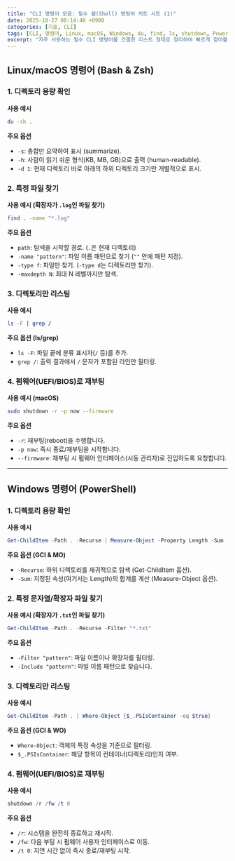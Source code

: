 ```yaml
---
title: "CLI 명령어 모음: 필수 쉘(Shell) 명령어 치트 시트 (1)"
date: 2025-10-27 08:14:48 +0900
categories: [기술, CLI]
tags: [CLI, 명령어, Linux, macOS, Windows, du, find, ls, shutdown, PowerShell]
excerpt: "자주 사용하는 필수 CLI 명령어를 간결한 리스트 형태로 정리하여 빠르게 찾아볼 수 있도록 돕는 치트 시트입니다."
---
```


## Linux/macOS 명령어 (Bash & Zsh)

### 1. 디렉토리 용량 확인

**사용 예시**

```bash
du -sh .
````

**주요 옵션**

  - `-s`: 총합만 요약하여 표시 (summarize).
  - `-h`: 사람이 읽기 쉬운 형식(KB, MB, GB)으로 출력 (human-readable).
  - `-d 1`: 현재 디렉토리 바로 아래의 하위 디렉토리 크기만 개별적으로 표시.

### 2\. 특정 파일 찾기

**사용 예시 (확장자가 `.log`인 파일 찾기)**

```bash
find . -name "*.log"
```

**주요 옵션**

  - `path`: 탐색을 시작할 경로. (`.`은 현재 디렉토리)
  - `-name "pattern"`: 파일 이름 패턴으로 찾기 (`""` 안에 패턴 지정).
  - `-type f`: 파일만 찾기. (`-type d`는 디렉토리만 찾기).
  - `-maxdepth N`: 최대 N 레벨까지만 탐색.

### 3\. 디렉토리만 리스팅

**사용 예시**

```bash
ls -F | grep /
```

**주요 옵션 (ls/grep)**

  - `ls -F`: 파일 끝에 분류 표시자(`/` 등)를 추가.
  - `grep /`: 출력 결과에서 `/` 문자가 포함된 라인만 필터링.

### 4\. 펌웨어(UEFI/BIOS)로 재부팅

**사용 예시 (macOS)**

```bash
sudo shutdown -r -p now --firmware
```

**주요 옵션**

  - `-r`: 재부팅(reboot)을 수행합니다.
  - `-p now`: 즉시 종료/재부팅을 시작합니다.
  - `--firmware`: 재부팅 시 펌웨어 인터페이스(시동 관리자)로 진입하도록 요청합니다.

-----

## Windows 명령어 (PowerShell)

### 1\. 디렉토리 용량 확인

**사용 예시**

```powershell
Get-ChildItem -Path . -Recurse | Measure-Object -Property Length -Sum
```

**주요 옵션 (GCI & MO)**

  - `-Recurse`: 하위 디렉토리를 재귀적으로 탐색 (Get-ChildItem 옵션).
  - `-Sum`: 지정된 속성(여기서는 Length)의 합계를 계산 (Measure-Object 옵션).

### 2\. 특정 문자열/확장자 파일 찾기

**사용 예시 (확장자가 `.txt`인 파일 찾기)**

```powershell
Get-ChildItem -Path . -Recurse -Filter "*.txt"
```

**주요 옵션**

  - `-Filter "pattern"`: 파일 이름이나 확장자를 필터링.
  - `-Include "pattern"`: 파일 이름 패턴으로 찾습니다.

### 3\. 디렉토리만 리스팅

**사용 예시**

```powershell
Get-ChildItem -Path . | Where-Object {$_.PSIsContainer -eq $true}
```

**주요 옵션 (GCI & WO)**

  - `Where-Object`: 객체의 특정 속성을 기준으로 필터링.
  - `$_.PSIsContainer`: 해당 항목이 컨테이너(디렉토리)인지 여부.

### 4\. 펌웨어(UEFI/BIOS)로 재부팅

**사용 예시**

```powershell
shutdown /r /fw /t 0
```

**주요 옵션**

  - `/r`: 시스템을 완전히 종료하고 재시작.
  - `/fw`: 다음 부팅 시 펌웨어 사용자 인터페이스로 이동.
  - `/t 0`: 지연 시간 없이 즉시 종료/재부팅 시작.

<!-- end list -->